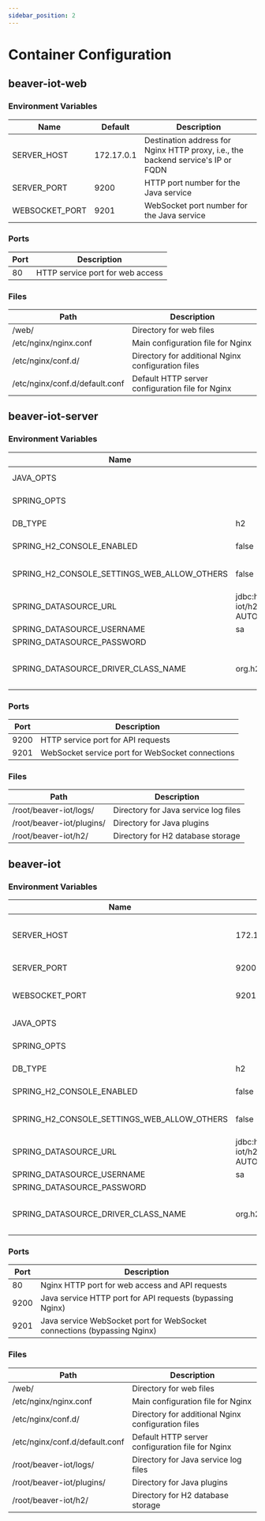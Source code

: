 ```yaml
---
sidebar_position: 2
---
```


# Container Configuration

## beaver-iot-web

### Environment Variables

| Name                                        | Default                                                   | Description                                            |
|---------------------------------------------|-----------------------------------------------------------|--------------------------------------------------------|
| SERVER_HOST                                 | 172.17.0.1                                                | Destination address for Nginx HTTP proxy, i.e., the backend service's IP or FQDN                      |
| SERVER_PORT                                 | 9200                                                      | HTTP port number for the Java service                                      |
| WEBSOCKET_PORT                              | 9201                                                      | WebSocket port number for the Java service                                 |

### Ports

| Port | Description       |
|------|-------------------|
| 80   | HTTP service port for web access |

### Files

| Path                           | Description           |
|--------------------------------|-----------------------|
| /web/                          | Directory for web files                |
| /etc/nginx/nginx.conf          | Main configuration file for Nginx           |
| /etc/nginx/conf.d/             | Directory for additional Nginx configuration files        |
| /etc/nginx/conf.d/default.conf | Default HTTP server configuration file for Nginx |

## beaver-iot-server

### Environment Variables

| Name                                        | Default                                                   | Description                                            |
|---------------------------------------------|-----------------------------------------------------------|--------------------------------------------------------|
| JAVA_OPTS                                   |                                                           | JVM configuration parameters                                               |
| SPRING_OPTS                                 |                                                           | Spring configuration parameters                                            |
| DB_TYPE                                     | h2                                                        | Database type, options: `postgres`, `h2`                           |
| SPRING_H2_CONSOLE_ENABLED                   | false                                                     | Enable H2 console, options: `true`, `false`                             |
| SPRING_H2_CONSOLE_SETTINGS_WEB_ALLOW_OTHERS | false                                                     | Allow access from other hosts, options: `true`, `false`                       |
| SPRING_DATASOURCE_URL                       | jdbc:h2:file:~/beaver-iot/h2/beaver;<br/>AUTO_SERVER=TRUE | JDBC connection for the database                                            |
| SPRING_DATASOURCE_USERNAME                  | sa                                                        | Database username                                                 |
| SPRING_DATASOURCE_PASSWORD                  |                                                           | Database password                                                  |
| SPRING_DATASOURCE_DRIVER_CLASS_NAME         | org.h2.Driver                                             | Database driver class name, options: `org.h2.Driver`, `org.postgresql.Driver` |

### Ports

| Port | Description                    |
|------|--------------------------------|
| 9200 | HTTP service port for API requests            |
| 9201 | WebSocket service port for WebSocket connections |

### Files

| Path                      | Description   |
|---------------------------|---------------|
| /root/beaver-iot/logs/    | Directory for Java service log files |
| /root/beaver-iot/plugins/ | Directory for Java plugins     |
| /root/beaver-iot/h2/      | Directory for H2 database storage    |

## beaver-iot

### Environment Variables

| Name                                        | Default                                                   | Description                                            |
|---------------------------------------------|-----------------------------------------------------------|--------------------------------------------------------|
| SERVER_HOST                                 | 172.17.0.1                                                | Destination address for Nginx HTTP proxy, i.e., the backend service's IP or FQDN                      |
| SERVER_PORT                                 | 9200                                                      | HTTP port number for the Java service                                      |
| WEBSOCKET_PORT                              | 9201                                                      | WebSocket port number for the Java service                                 |
| JAVA_OPTS                                   |                                                           | JVM configuration parameters                                               |
| SPRING_OPTS                                 |                                                           | Spring configuration parameters                                            |
| DB_TYPE                                     | h2                                                        | Database type, options: `postgres`, `h2`                           |
| SPRING_H2_CONSOLE_ENABLED                   | false                                                     | Enable H2 console, options: `true`, `false`                             |
| SPRING_H2_CONSOLE_SETTINGS_WEB_ALLOW_OTHERS | false                                                     | Allow access from other hosts, options: `true`, `false`                       |
| SPRING_DATASOURCE_URL                       | jdbc:h2:file:~/beaver-iot/h2/beaver;<br/>AUTO_SERVER=TRUE | JDBC connection for the database                                            |
| SPRING_DATASOURCE_USERNAME                  | sa                                                        | Database username                                                 |
| SPRING_DATASOURCE_PASSWORD                  |                                                           | Database password                                                  |
| SPRING_DATASOURCE_DRIVER_CLASS_NAME         | org.h2.Driver                                             | Database driver class name, options: `org.h2.Driver`, `org.postgresql.Driver` |

### Ports

| Port | Description                                     |
|------|-------------------------------------------------|
| 80   | Nginx HTTP port for web access and API requests                    |
| 9200 | Java service HTTP port for API requests (bypassing Nginx)            |
| 9201 | Java service WebSocket port for WebSocket connections (bypassing Nginx) |

### Files

| Path                           | Description           |
|--------------------------------|-----------------------|
| /web/                          | Directory for web files                |
| /etc/nginx/nginx.conf          | Main configuration file for Nginx           |
| /etc/nginx/conf.d/             | Directory for additional Nginx configuration files        |
| /etc/nginx/conf.d/default.conf | Default HTTP server configuration file for Nginx |
| /root/beaver-iot/logs/         | Directory for Java service log files         |
| /root/beaver-iot/plugins/      | Directory for Java plugins             |
| /root/beaver-iot/h2/           | Directory for H2 database storage            |
